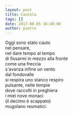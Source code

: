 ```yaml
---
layout: post
title: Cautela
tags: []
date: 2017-08-05 16:40:00
author: pietro
---
```

Oggi sono stato cauto<br/>nel pensare,<br/>nel dare tempo al tempo<br/>di fissarmi in mezzo alla fronte<br/>come una freccia<br/>s'avanza infine un vento<br/>dal fondovalle<br/>si respira uno stanco respiro<br/>pulsante, nelle tempie<br/>dove raccolti in preghiera<br/>i miei nove monaci<br/>(il decimo è scappato)<br/>mugolano reumatici.
